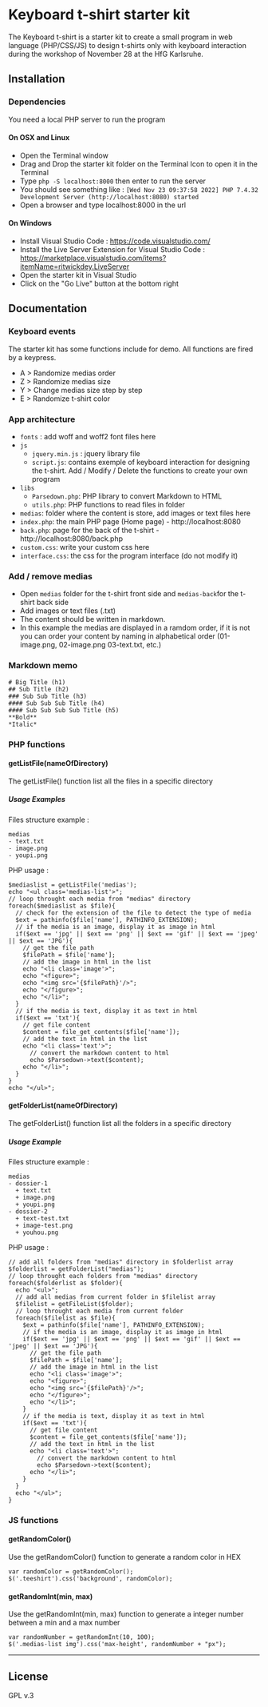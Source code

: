 # Keyboard t-shirt starter kit
The Keyboard t-shirt is a starter kit to create a small program in web language (PHP/CSS/JS) to design t-shirts only with keyboard interaction during the workshop of November 28 at the HfG Karlsruhe.

## Installation

### Dependencies
You need a local PHP server to run the program

#### On OSX and Linux
- Open the Terminal window 
- Drag and Drop the starter kit folder on the Terminal Icon to open it in the Terminal
- Type ```php -S localhost:8000``` then enter to run the server
- You should see something like : ```[Wed Nov 23 09:37:58 2022] PHP 7.4.32 Development Server (http://localhost:8080) started```
- Open a browser and type localhost:8000 in the url 

#### On Windows
- Install Visual Studio Code : https://code.visualstudio.com/
- Install the Live Server Extension for Visual Studio Code : https://marketplace.visualstudio.com/items?itemName=ritwickdey.LiveServer
- Open the starter kit in Visual Studio
- Click on the "Go Live" button at the bottom right


## Documentation

### Keyboard events
The starter kit has some functions include for demo. 
All functions are fired by a keypress. 
- A > Randomize medias order
- Z > Randomize medias size 
- Y > Change medias size step by step
- E > Randomize t-shirt color


### App architecture
- ```fonts``` : add woff and woff2 font files here 
- ```js```
  + ```jquery.min.js``` : jquery library file 
  + ```script.js```: contains exemple of keyboard interaction for designing the t-shirt. Add / Modify / Delete the functions to create your own program
- ```libs```
  + ```Parsedown.php```: PHP library to convert Markdown to HTML
  + ```utils.php```: PHP functions to read files in folder
- ```medias```: folder where the content is store, add images or text files here 
- ```index.php```: the main PHP page (Home page) - http://localhost:8080
- ```back.php```: page for the back of the t-shirt - http://localhost:8080/back.php
- ```custom.css```: write your custom css here
- ```interface.css```: the css for the program interface (do not modify it)



### Add / remove medias
- Open ```medias``` folder for the t-shirt front side and ```medias-back```for the t-shirt back side
- Add images or text files (.txt)
- The content should be written in markdown. 
- In this example the medias are displayed in a ramdom order, if it is not you can order your content by naming in alphabetical order (01-image.png, 02-image.png 03-text.txt, etc.)


### Markdown memo
```# Big Title (h1)```  
```## Sub Title (h2)```  
```### Sub Sub Title (h3)```  
```#### Sub Sub Sub Title (h4)```  
```#### Sub Sub Sub Sub Title (h5)```  
```**Bold**```  
```*Italic*```

### PHP functions 

#### getListFile(nameOfDirectory)
The getListFile() function list all the files in a specific directory 

##### Usage Examples 
Files structure example :
```
medias
- text.txt
- image.png
- youpi.png
```

PHP usage : 
```
$mediaslist = getListFile('medias');
echo "<ul class='medias-list'>";
// loop throught each media from "medias" directory
foreach($mediaslist as $file){
  // check for the extension of the file to detect the type of media
  $ext = pathinfo($file['name'], PATHINFO_EXTENSION);
  // if the media is an image, display it as image in html
  if($ext == 'jpg' || $ext == 'png' || $ext == 'gif' || $ext == 'jpeg' || $ext == 'JPG'){
    // get the file path
    $filePath = $file['name'];
    // add the image in html in the list
    echo "<li class='image'>";
    echo "<figure>";
    echo "<img src='{$filePath}'/>";
    echo "</figure>";
    echo "</li>";
  }
  // if the media is text, display it as text in html
  if($ext == 'txt'){
    // get file content 
    $content = file_get_contents($file['name']);
    // add the text in html in the list
    echo "<li class='text'>";
      // convert the markdown content to html
      echo $Parsedown->text($content);
    echo "</li>";
  }
}
echo "</ul>";
```

#### getFolderList(nameOfDirectory)
The getFolderList() function list all the folders in a specific directory 

##### Usage Example
Files structure example :
```
medias
- dossier-1
  + text.txt
  + image.png
  + youpi.png
- dossier-2
  + text-test.txt
  + image-test.png
  + youhou.png
```

PHP usage :
```
// add all folders from "medias" directory in $folderlist array
$folderlist = getFolderList("medias");
// loop throught each folders from "medias" directory
foreach($folderlist as $folder){
  echo "<ul>";
  // add all medias from current folder in $filelist array
  $filelist = getFileList($folder);
  // loop throught each media from current folder
  foreach($filelist as $file){
    $ext = pathinfo($file['name'], PATHINFO_EXTENSION);
    // if the media is an image, display it as image in html
    if($ext == 'jpg' || $ext == 'png' || $ext == 'gif' || $ext == 'jpeg' || $ext == 'JPG'){
      // get the file path
      $filePath = $file['name'];
      // add the image in html in the list
      echo "<li class='image'>";
      echo "<figure>";
      echo "<img src='{$filePath}'/>";
      echo "</figure>";
      echo "</li>";
    }
    // if the media is text, display it as text in html
    if($ext == 'txt'){
      // get file content 
      $content = file_get_contents($file['name']);
      // add the text in html in the list
      echo "<li class='text'>";
        // convert the markdown content to html
        echo $Parsedown->text($content);
      echo "</li>";
    }
  }
  echo "</ul>";
}
```

### JS functions 

#### getRandomColor()
Use the getRandomColor() function to generate a random color in HEX
```
var randomColor = getRandomColor();
$('.teeshirt').css('background', randomColor);
```

#### getRandomInt(min, max)
Use the getRandomInt(min, max) function to generate a integer number between a min and a max number
```
var randomNumber = getRandomInt(10, 100);
$('.medias-list img').css('max-height', randomNumber + "px");
```

---

## License 
GPL v.3









